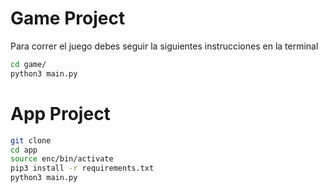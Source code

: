 # Game Project

Para correr el juego debes seguir la siguientes instrucciones en la terminal

```sh
cd game/
python3 main.py
```
# App Project

```sh
git clone
cd app
source enc/bin/activate
pip3 install -r requirements.txt
python3 main.py
```
